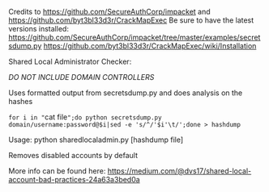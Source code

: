 
Credits to https://github.com/SecureAuthCorp/impacket and https://github.com/byt3bl33d3r/CrackMapExec
Be sure to have the latest versions installed:
https://github.com/SecureAuthCorp/impacket/tree/master/examples/secretsdump.py
https://github.com/byt3bl33d3r/CrackMapExec/wiki/Installation

Shared Local Administrator Checker:

*DO NOT INCLUDE DOMAIN CONTROLLERS*

Uses formatted output from secretsdump.py and does analysis on the hashes 

`for i in "`cat file`";do python secretsdump.py domain/username:password@$i|sed -e 's/^/'$i'\t/';done > hashdump`

Usage:
python sharedlocaladmin.py [hashdump file]

Removes disabled accounts by default

More info can be found here: 
https://medium.com/@dvs17/shared-local-account-bad-practices-24a63a3bed0a
